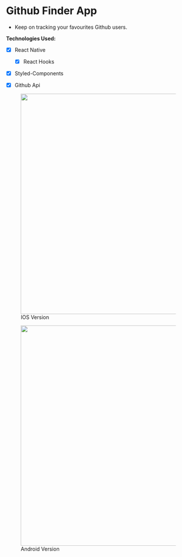 # Github Finder App

- Keep on tracking your favourites Github users.

**Technologies Used:**
- [x] React Native
  - [x] React Hooks
- [x] Styled-Components
- [x] Github Api


<p align="center">
  <figure>
    <img src="./readme/iosfinduser.gif" height="600" />
    <figcaption>IOS Version</figcaption>
  </figure>
  <figure>
    <img src="./readme/androidfinduser.gif" height="600" />
    <figcaption>Android Version</figcaption>
  </figure>
</p>
